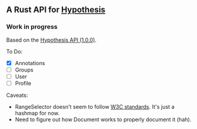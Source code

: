 ## A Rust API for [Hypothesis](https://web.hypothes.is/)
### Work in progress

Based on the [Hypothesis API (1.0.0)](https://h.readthedocs.io/en/latest/api-reference/v1/).

To Do:
- [X] Annotations
- [ ] Groups
- [ ] User
- [ ] Profile

Caveats:
- RangeSelector doesn't seem to follow [W3C standards](https://www.w3.org/TR/annotation-model/#range-selector). It's just a hashmap for now.
- Need to figure out how Document works to properly document it (hah).

 